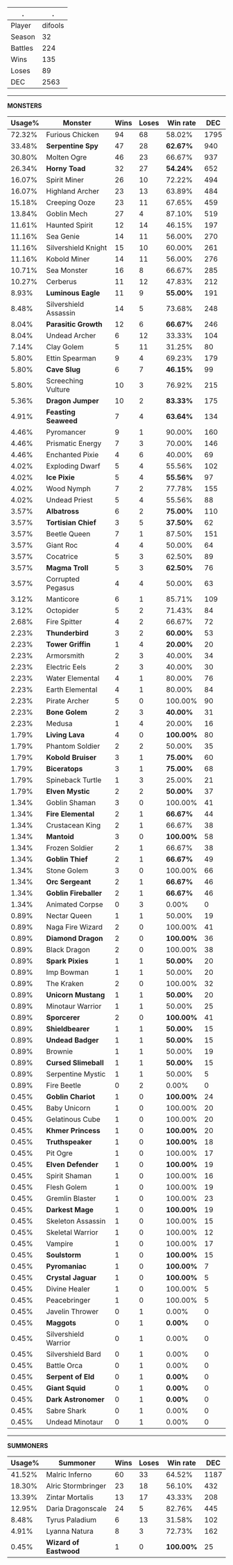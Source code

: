 .|.
|-|-
Player|difools
Season|32
Battles|224
Wins|135
Loses|89
DEC|2563

---
**MONSTERS**

Usage%|Monster|Wins|Loses|Win rate|DEC|
-|-|-|-|-|-|
72.32%|Furious Chicken|94|68|58.02%|1795|
33.48%|**Serpentine Spy**|47|28|**62.67%**|940|
30.80%|Molten Ogre|46|23|66.67%|937|
26.34%|**Horny Toad**|32|27|**54.24%**|652|
16.07%|Spirit Miner|26|10|72.22%|494|
16.07%|Highland Archer|23|13|63.89%|484|
15.18%|Creeping Ooze|23|11|67.65%|459|
13.84%|Goblin Mech|27|4|87.10%|519|
11.61%|Haunted Spirit|12|14|46.15%|197|
11.16%|Sea Genie|14|11|56.00%|270|
11.16%|Silvershield Knight|15|10|60.00%|261|
11.16%|Kobold Miner|14|11|56.00%|276|
10.71%|Sea Monster|16|8|66.67%|285|
10.27%|Cerberus|11|12|47.83%|212|
8.93%|**Luminous Eagle**|11|9|**55.00%**|191|
8.48%|Silvershield Assassin|14|5|73.68%|248|
8.04%|**Parasitic Growth**|12|6|**66.67%**|246|
8.04%|Undead Archer|6|12|33.33%|104|
7.14%|Clay Golem|5|11|31.25%|80|
5.80%|Ettin Spearman|9|4|69.23%|179|
5.80%|**Cave Slug**|6|7|**46.15%**|99|
5.80%|Screeching Vulture|10|3|76.92%|215|
5.36%|**Dragon Jumper**|10|2|**83.33%**|175|
4.91%|**Feasting Seaweed**|7|4|**63.64%**|134|
4.46%|Pyromancer|9|1|90.00%|160|
4.46%|Prismatic Energy|7|3|70.00%|146|
4.46%|Enchanted Pixie|4|6|40.00%|69|
4.02%|Exploding Dwarf|5|4|55.56%|102|
4.02%|**Ice Pixie**|5|4|**55.56%**|97|
4.02%|Wood Nymph|7|2|77.78%|155|
4.02%|Undead Priest|5|4|55.56%|88|
3.57%|**Albatross**|6|2|**75.00%**|110|
3.57%|**Tortisian Chief**|3|5|**37.50%**|62|
3.57%|Beetle Queen|7|1|87.50%|151|
3.57%|Giant Roc|4|4|50.00%|64|
3.57%|Cocatrice|5|3|62.50%|89|
3.57%|**Magma Troll**|5|3|**62.50%**|76|
3.57%|Corrupted Pegasus|4|4|50.00%|63|
3.12%|Manticore|6|1|85.71%|109|
3.12%|Octopider|5|2|71.43%|84|
2.68%|Fire Spitter|4|2|66.67%|72|
2.23%|**Thunderbird**|3|2|**60.00%**|53|
2.23%|**Tower Griffin**|1|4|**20.00%**|20|
2.23%|Armorsmith|2|3|40.00%|34|
2.23%|Electric Eels|2|3|40.00%|30|
2.23%|Water Elemental|4|1|80.00%|76|
2.23%|Earth Elemental|4|1|80.00%|84|
2.23%|Pirate Archer|5|0|100.00%|90|
2.23%|**Bone Golem**|2|3|**40.00%**|31|
2.23%|Medusa|1|4|20.00%|16|
1.79%|**Living Lava**|4|0|**100.00%**|80|
1.79%|Phantom Soldier|2|2|50.00%|35|
1.79%|**Kobold Bruiser**|3|1|**75.00%**|60|
1.79%|**Biceratops**|3|1|**75.00%**|68|
1.79%|Spineback Turtle|1|3|25.00%|21|
1.79%|**Elven Mystic**|2|2|**50.00%**|37|
1.34%|Goblin Shaman|3|0|100.00%|41|
1.34%|**Fire Elemental**|2|1|**66.67%**|44|
1.34%|Crustacean King|2|1|66.67%|38|
1.34%|**Mantoid**|3|0|**100.00%**|58|
1.34%|Frozen Soldier|2|1|66.67%|38|
1.34%|**Goblin Thief**|2|1|**66.67%**|49|
1.34%|Stone Golem|3|0|100.00%|66|
1.34%|**Orc Sergeant**|2|1|**66.67%**|46|
1.34%|**Goblin Fireballer**|2|1|**66.67%**|46|
1.34%|Animated Corpse|0|3|0.00%|0|
0.89%|Nectar Queen|1|1|50.00%|19|
0.89%|Naga Fire Wizard|2|0|100.00%|41|
0.89%|**Diamond Dragon**|2|0|**100.00%**|36|
0.89%|Black Dragon|2|0|100.00%|38|
0.89%|**Spark Pixies**|1|1|**50.00%**|20|
0.89%|Imp Bowman|1|1|50.00%|20|
0.89%|The Kraken|2|0|100.00%|32|
0.89%|**Unicorn Mustang**|1|1|**50.00%**|20|
0.89%|Minotaur Warrior|1|1|50.00%|25|
0.89%|**Sporcerer**|2|0|**100.00%**|41|
0.89%|**Shieldbearer**|1|1|**50.00%**|15|
0.89%|**Undead Badger**|1|1|**50.00%**|15|
0.89%|Brownie|1|1|50.00%|19|
0.89%|**Cursed Slimeball**|1|1|**50.00%**|15|
0.89%|Serpentine Mystic|1|1|50.00%|5|
0.89%|Fire Beetle|0|2|0.00%|0|
0.45%|**Goblin Chariot**|1|0|**100.00%**|24|
0.45%|Baby Unicorn|1|0|100.00%|20|
0.45%|Gelatinous Cube|1|0|100.00%|20|
0.45%|**Khmer Princess**|1|0|**100.00%**|20|
0.45%|**Truthspeaker**|1|0|**100.00%**|18|
0.45%|Pit Ogre|1|0|100.00%|17|
0.45%|**Elven Defender**|1|0|**100.00%**|19|
0.45%|Spirit Shaman|1|0|100.00%|16|
0.45%|Flesh Golem|1|0|100.00%|19|
0.45%|Gremlin Blaster|1|0|100.00%|23|
0.45%|**Darkest Mage**|1|0|**100.00%**|19|
0.45%|Skeleton Assassin|1|0|100.00%|15|
0.45%|Skeletal Warrior|1|0|100.00%|12|
0.45%|Vampire|1|0|100.00%|17|
0.45%|**Soulstorm**|1|0|**100.00%**|15|
0.45%|**Pyromaniac**|1|0|**100.00%**|7|
0.45%|**Crystal Jaguar**|1|0|**100.00%**|5|
0.45%|Divine Healer|1|0|100.00%|5|
0.45%|Peacebringer|1|0|100.00%|5|
0.45%|Javelin Thrower|0|1|0.00%|0|
0.45%|**Maggots**|0|1|**0.00%**|0|
0.45%|Silvershield Warrior|0|1|0.00%|0|
0.45%|Silvershield Bard|0|1|0.00%|0|
0.45%|Battle Orca|0|1|0.00%|0|
0.45%|**Serpent of Eld**|0|1|**0.00%**|0|
0.45%|**Giant Squid**|0|1|**0.00%**|0|
0.45%|**Dark Astronomer**|0|1|**0.00%**|0|
0.45%|Sabre Shark|0|1|0.00%|0|
0.45%|Undead Minotaur|0|1|0.00%|0|

---
**SUMMONERS**

Usage%|Summoner|Wins|Loses|Win rate|DEC|
-|-|-|-|-|-|
41.52%|Malric Inferno|60|33|64.52%|1187|
18.30%|Alric Stormbringer|23|18|56.10%|432|
13.39%|Zintar Mortalis|13|17|43.33%|208|
12.95%|Daria Dragonscale|24|5|82.76%|445|
8.48%|Tyrus Paladium|6|13|31.58%|102|
4.91%|Lyanna Natura|8|3|72.73%|162|
0.45%|**Wizard of Eastwood**|1|0|**100.00%**|25|
